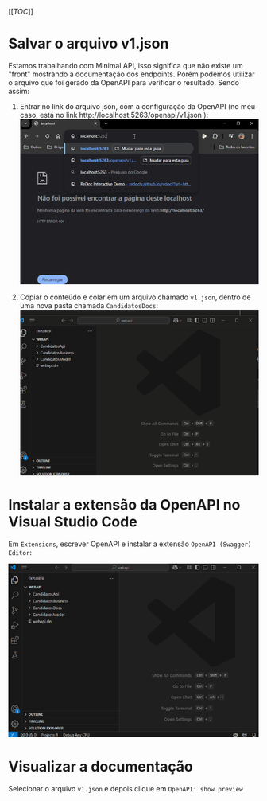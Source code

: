 [[_TOC_]]

# Salvar o arquivo v1.json

Estamos trabalhando com Minimal API, isso significa que não existe um "front" mostrando a documentação dos endpoints. Porém podemos utilizar o arquivo que foi gerado da OpenAPI para verificar o resultado. Sendo assim:

1. Entrar no link do arquivo json, com a configuração da OpenAPI (no meu caso, está no link http://localhost:5263/openapi/v1.json ):
   ![gifanimation.gif](/.attachments/gifanimation-a149f8b7-2027-4f21-95f5-7f95aa44538c.gif)

2. Copiar o conteúdo e colar em um arquivo chamado `v1.json`, dentro de uma nova pasta chamada `CandidatosDocs`:
   ![gifanimation.gif](/.attachments/gifanimation-16913573-03a3-4a0b-9382-2c22f19e5229.gif)

# Instalar a extensão da OpenAPI no Visual Studio Code

Em `Extensions`, escrever OpenAPI e instalar a extensão `OpenAPI (Swagger) Editor`:

![gifanimation.gif](/.attachments/gifanimation-99f3b669-1fd8-4a51-a4a1-a114a48ab47d.gif)

# Visualizar a documentação

Selecionar o arquivo `v1.json` e depois clique em `OpenAPI: show preview`